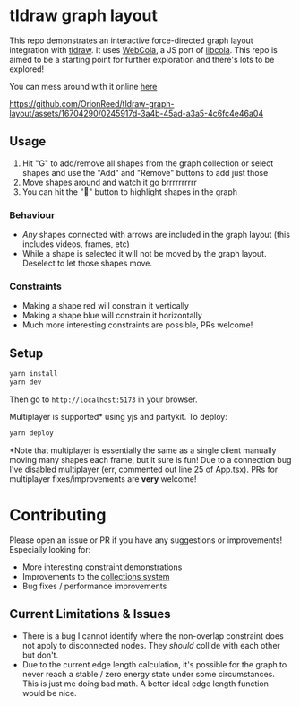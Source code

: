 # tldraw graph layout
This repo demonstrates an interactive force-directed graph layout integration with [tldraw](https://github.com/tldraw/tldraw). It uses [WebCola](https://ialab.it.monash.edu/webcola/), a JS port of [libcola](http://www.adaptagrams.org). This repo is aimed to be a starting point for further exploration and there's lots to be explored!

You can mess around with it online [here](https://orionreed.github.io/tldraw-graph-layout/)

https://github.com/OrionReed/tldraw-graph-layout/assets/16704290/0245917d-3a4b-45ad-a3a5-4c6fc4e46a04

## Usage
1. Hit "G" to add/remove all shapes from the graph collection or select shapes and use the "Add" and "Remove" buttons to add just those
2. Move shapes around and watch it go brrrrrrrrrr
3. You can hit the "🔦" button to highlight shapes in the graph

### Behaviour
- *Any* shapes connected with arrows are included in the graph layout (this includes videos, frames, etc)
- While a shape is selected it will not be moved by the graph layout. Deselect to let those shapes move.

### Constraints
- Making a shape red will constrain it vertically
- Making a shape blue will constrain it horizontally
- Much more interesting constraints are possible, PRs welcome!

## Setup
```bash
yarn install
yarn dev
```
Then go to `http://localhost:5173` in your browser.

Multiplayer is supported* using yjs and partykit. To deploy:
```bash
yarn deploy
```
*Note that multiplayer is essentially the same as a single client manually moving many shapes each frame, but it sure is fun! Due to a connection bug I've disabled multiplayer (err, commented out line 25 of App.tsx). PRs for multiplayer fixes/improvements are **very** welcome!

# Contributing
Please open an issue or PR if you have any suggestions or improvements! Especially looking for:
- More interesting constraint demonstrations
- Improvements to the [collections system](https://github.com/OrionReed/tldraw-graph-layout/tree/main/tldraw-collections)
- Bug fixes / performance improvements

## Current Limitations & Issues
- There is a bug I cannot identify where the non-overlap constraint does not apply to disconnected nodes. They *should* collide with each other but don't.
- Due to the current edge length calculation, it's possible for the graph to never reach a stable / zero energy state under some circumstances. This is just me doing bad math. A better ideal edge length function would be nice.
